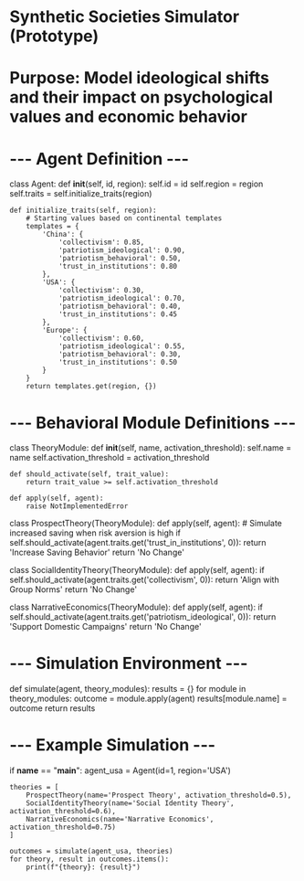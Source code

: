 # Synthetic Societies Simulator (Prototype)
# Purpose: Model ideological shifts and their impact on psychological values and economic behavior

# --- Agent Definition ---
class Agent:
    def __init__(self, id, region):
        self.id = id
        self.region = region
        self.traits = self.initialize_traits(region)

    def initialize_traits(self, region):
        # Starting values based on continental templates
        templates = {
            'China': {
                'collectivism': 0.85,
                'patriotism_ideological': 0.90,
                'patriotism_behavioral': 0.50,
                'trust_in_institutions': 0.80
            },
            'USA': {
                'collectivism': 0.30,
                'patriotism_ideological': 0.70,
                'patriotism_behavioral': 0.40,
                'trust_in_institutions': 0.45
            },
            'Europe': {
                'collectivism': 0.60,
                'patriotism_ideological': 0.55,
                'patriotism_behavioral': 0.30,
                'trust_in_institutions': 0.50
            }
        }
        return templates.get(region, {})

# --- Behavioral Module Definitions ---
class TheoryModule:
    def __init__(self, name, activation_threshold):
        self.name = name
        self.activation_threshold = activation_threshold

    def should_activate(self, trait_value):
        return trait_value >= self.activation_threshold

    def apply(self, agent):
        raise NotImplementedError

class ProspectTheory(TheoryModule):
    def apply(self, agent):
        # Simulate increased saving when risk aversion is high
        if self.should_activate(agent.traits.get('trust_in_institutions', 0)):
            return 'Increase Saving Behavior'
        return 'No Change'

class SocialIdentityTheory(TheoryModule):
    def apply(self, agent):
        if self.should_activate(agent.traits.get('collectivism', 0)):
            return 'Align with Group Norms'
        return 'No Change'

class NarrativeEconomics(TheoryModule):
    def apply(self, agent):
        if self.should_activate(agent.traits.get('patriotism_ideological', 0)):
            return 'Support Domestic Campaigns'
        return 'No Change'

# --- Simulation Environment ---
def simulate(agent, theory_modules):
    results = {}
    for module in theory_modules:
        outcome = module.apply(agent)
        results[module.name] = outcome
    return results

# --- Example Simulation ---
if __name__ == "__main__":
    agent_usa = Agent(id=1, region='USA')

    theories = [
        ProspectTheory(name='Prospect Theory', activation_threshold=0.5),
        SocialIdentityTheory(name='Social Identity Theory', activation_threshold=0.6),
        NarrativeEconomics(name='Narrative Economics', activation_threshold=0.75)
    ]

    outcomes = simulate(agent_usa, theories)
    for theory, result in outcomes.items():
        print(f"{theory}: {result}")
